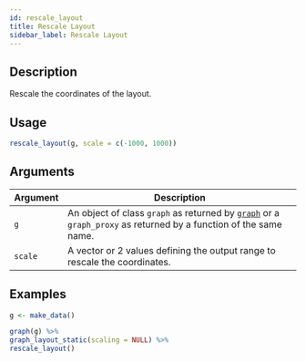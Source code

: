 ```yaml
---
id: rescale_layout
title: Rescale Layout
sidebar_label: Rescale Layout
---
```


## Description

Rescale the coordinates of the layout.


## Usage

```r
rescale_layout(g, scale = c(-1000, 1000))
```


## Arguments

Argument      |Description
------------- |----------------
`g`     |     An object of class `graph` as returned by [`graph`](#graph) or a `graph_proxy`  as returned by a function of the same name.
`scale`     |     A vector or 2 values defining the output range to rescale the coordinates.


## Examples

```r
g <- make_data()

graph(g) %>%
graph_layout_static(scaling = NULL) %>%
rescale_layout()
```


